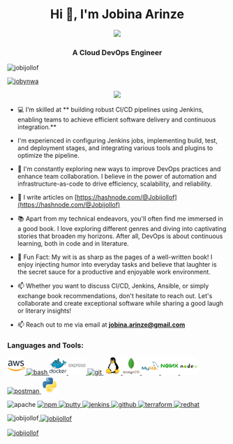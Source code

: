 <h1 align="center">Hi 👋, I'm Jobina Arinze</h1>

<div id="header" align="center">
  <img src="https://media.giphy.com/media/l44Qqz6gO6JiVV3pu/giphy.gif" width="100"/>
</div>

<h3 align="center"> A Cloud DevOps Engineer </h3>

<p align="left"> <img src="https://komarev.com/ghpvc/?username=jobijollof&label=Profile%20views&color=0e75b6&style=flat" alt="jobijollof" /> </p>

<p align="left"> <a href="https://twitter.com/jobynwa" target="blank"><img src="https://img.shields.io/twitter/follow/jobynwa?logo=twitter&style=for-the-badge" alt="jobynwa" /></a> </p>

<div id="header" align="center">
  <img src="https://media.giphy.com/media/RbDKaczqWovIugyJmW/giphy.gif" width="400"/>
</div>





- 💻 I’m skilled at  ** building robust CI/CD pipelines using Jenkins, enabling teams to achieve efficient software delivery and continuous integration.**

- I'm experienced in configuring Jenkins jobs, implementing build, test, and deployment stages, and integrating various tools and plugins to optimize the pipeline.

- 🔧 I'm constantly exploring new ways to improve DevOps practices and enhance team collaboration. I believe in the power of automation and infrastructure-as-code to drive efficiency, scalability, and reliability.

- 📝 I write articles on [https://hashnode.com/@Jobijollof](https://hashnode.com/@Jobijollof)

- 📚 Apart from my technical endeavors, you'll often find me immersed in a good book. I love exploring different genres and diving into captivating stories that broaden my horizons. After all, DevOps is about continuous learning, both in code and in literature.

- 🌟 Fun Fact: My wit is as sharp as the pages of a well-written book! I enjoy injecting humor into everyday tasks and believe that laughter is the secret sauce for a productive and enjoyable work environment.

- 📫 Whether you want to discuss CI/CD, Jenkins, Ansible, or simply exchange book recommendations, don't hesitate to reach out. Let's collaborate and create exceptional software while sharing a good laugh or literary insights!

- 📫 Reach out to me via email at  **jobina.arinze@gmail.com**




<h3 align="left">Languages and Tools:</h3>
<p align="left"> <a href="https://aws.amazon.com" target="_blank" rel="noreferrer"> <img src="https://raw.githubusercontent.com/devicons/devicon/master/icons/amazonwebservices/amazonwebservices-original-wordmark.svg" alt="aws" width="40" height="40"/> </a> <a href="https://www.gnu.org/software/bash/" target="_blank" rel="noreferrer"> <img src="https://www.vectorlogo.zone/logos/gnu_bash/gnu_bash-icon.svg" alt="bash" width="40" height="40"/> </a> <a href="https://www.docker.com/" target="_blank" rel="noreferrer"> <img src="https://raw.githubusercontent.com/devicons/devicon/master/icons/docker/docker-original-wordmark.svg" alt="docker" width="40" height="40"/> </a> <a href="https://expressjs.com" target="_blank" rel="noreferrer"> <img src="https://raw.githubusercontent.com/devicons/devicon/master/icons/express/express-original-wordmark.svg" alt="express" width="40" height="40"/> </a> <a href="https://git-scm.com/" target="_blank" rel="noreferrer"> <img src="https://www.vectorlogo.zone/logos/git-scm/git-scm-icon.svg" alt="git" width="40" height="40"/> </a> <a href="https://www.linux.org/" target="_blank" rel="noreferrer"> <img src="https://raw.githubusercontent.com/devicons/devicon/master/icons/linux/linux-original.svg" alt="linux" width="40" height="40"/> </a> <a href="https://www.mongodb.com/" target="_blank" rel="noreferrer"> <img src="https://raw.githubusercontent.com/devicons/devicon/master/icons/mongodb/mongodb-original-wordmark.svg" alt="mongodb" width="40" height="40"/> </a> <a href="https://www.mysql.com/" target="_blank" rel="noreferrer"> <img src="https://raw.githubusercontent.com/devicons/devicon/master/icons/mysql/mysql-original-wordmark.svg" alt="mysql" width="40" height="40"/> </a> <a href="https://www.nginx.com" target="_blank" rel="noreferrer"> <img src="https://raw.githubusercontent.com/devicons/devicon/master/icons/nginx/nginx-original.svg" alt="nginx" width="40" height="40"/> </a> <a href="https://nodejs.org" target="_blank" rel="noreferrer"> <img src="https://raw.githubusercontent.com/devicons/devicon/master/icons/nodejs/nodejs-original-wordmark.svg" alt="nodejs" width="40" height="40"/> </a> <a href="https://postman.com" target="_blank" rel="noreferrer"> <img src="https://www.vectorlogo.zone/logos/getpostman/getpostman-icon.svg" alt="postman" width="40" height="40"/> </a> <a href="https://www.python.org" target="_blank" rel="noreferrer"> <img src="https://raw.githubusercontent.com/devicons/devicon/master/icons/python/python-original.svg" alt="python" width="40" height="40"/> </a> </p> <img 
src="https://cdn.jsdelivr.net/gh/devicons/devicon/icons/apache/apache-original.svg" alt="apache" width="40" height="40"/>  </a> <a href="https://nodejs.org" target="_blank" rel="noreferrer"> <img 
src="https://cdn.jsdelivr.net/gh/devicons/devicon/icons/npm/npm-original-wordmark.svg" alt="npm" width="40" height="40"/> </a> <a href="https://nodejs.org" target="_blank" rel="noreferrer">  <img 
src="https://cdn.jsdelivr.net/gh/devicons/devicon/icons/putty/putty-original.svg" alt="putty" width="40" height="40"/> </a> <a href="https://nodejs.org" target="_blank" rel="noreferrer"> <img 
src="https://cdn.jsdelivr.net/gh/devicons/devicon/icons/jenkins/jenkins-original.svg" alt="jenkins" width="40" height"40"/>  </a> <a href="https://nodejs.org" target="_blank" rel="noreferrer"> <img 
src="https://cdn.jsdelivr.net/gh/devicons/devicon/icons/github/github-original.svg" alt="github" width="40" height"40"/> </a> <a href="https://nodejs.org" target="_blank" rel="noreferrer"> <img 
src="https://cdn.jsdelivr.net/gh/devicons/devicon/icons/terraform/terraform-original.svg" alt="terraform" width="40" height"40"/> </a> <a href="https://nodejs.org" target="_blank" rel="noreferrer">  <img 
src="https://cdn.jsdelivr.net/gh/devicons/devicon/icons/redhat/redhat-plain-wordmark.svg"  alt="redhat"  width="40" height"40"/>
          
          
          
          
          
          
          
          
<p><img align="left" src="https://github-readme-stats.vercel.app/api/top-langs?username=jobijollof&show_icons=true&locale=en&layout=compact" alt="jobijollof" /></p>

<p>&nbsp;<img align="center" src="https://github-readme-stats.vercel.app/api?username=jobijollof&show_icons=true&locale=en" alt="jobijollof" /></p>

<p><img align="center" src="https://github-readme-streak-stats.herokuapp.com/?user=jobijollof&" alt="jobijollof" /></p>
